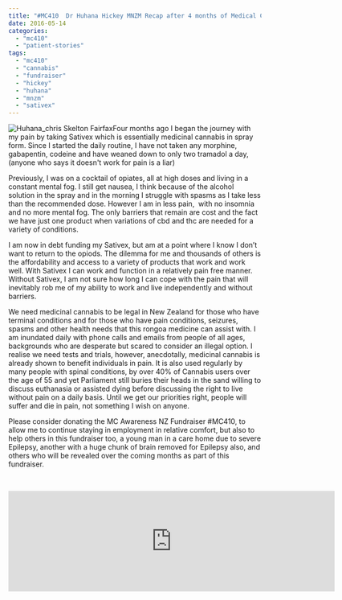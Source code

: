 ```yaml
---
title: "#MC410  Dr Huhana Hickey MNZM Recap after 4 months of Medical Cannabis"
date: 2016-05-14
categories: 
  - "mc410"
  - "patient-stories"
tags: 
  - "mc410"
  - "cannabis"
  - "fundraiser"
  - "hickey"
  - "huhana"
  - "mnzm"
  - "sativex"
---
```


![Huhana_chris Skelton Fairfax](/wp-content/uploads/2015/10/huhana_chris-skelton-fairfax.jpg)Four months ago I began the journey with my pain by taking Sativex which is essentially medicinal cannabis in spray form. Since I started the daily routine, I have not taken any morphine, gabapentin, codeine and have weaned down to only two tramadol a day, (anyone who says it doesn't work for pain is a liar)

Previously, I was on a cocktail of opiates, all at high doses and living in a constant mental fog. I still get nausea, I think because of the alcohol solution in the spray and in the morning I struggle with spasms as I take less than the recommended dose. However I am in less pain,  with no insomnia and no more mental fog. The only barriers that remain are cost and the fact we have just one product when variations of cbd and thc are needed for a variety of conditions.

I am now in debt funding my Sativex, but am at a point where I know I don’t want to return to the opiods. The dilemma for me and thousands of others is the affordability and access to a variety of products that work and work well. With Sativex I can work and function in a relatively pain free manner. Without Sativex, I am not sure how long I can cope with the pain that will inevitably rob me of my ability to work and live independently and without barriers.

We need medicinal cannabis to be legal in New Zealand for those who have terminal conditions and for those who have pain conditions, seizures, spasms and other health needs that this rongoa medicine can assist with. I am inundated daily with phone calls and emails from people of all ages, backgrounds who are desperate but scared to consider an illegal option. I realise we need tests and trials, however, anecdotally, medicinal cannabis is already shown to benefit individuals in pain. It is also used regularly by many people with spinal conditions, by over 40% of Cannabis users over the age of 55 and yet Parliament still buries their heads in the sand willing to discuss euthanasia or assisted dying before discussing the right to live without pain on a daily basis. Until we get our priorities right, people will suffer and die in pain, not something I wish on anyone.

Please consider donating the MC Awareness NZ Fundraiser #MC410, to allow me to continue staying in employment in relative comfort, but also to help others in this fundraiser too, a young man in a care home due to severe Epilepsy, another with a huge chunk of brain removed for Epilepsy also, and others who will be revealed over the coming months as part of this fundraiser.

 

<iframe src="https://widget.givealittle.co.nz/cause/legalmcfor10/light-starbuck" width="650" height="200" frameborder="0" seamless="seamless"></iframe>
